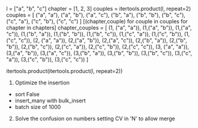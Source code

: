 
l = ["a", "b", "c"]
chapter = [1, 2, 3]
couples = itertools.product(l, repeat=2)
couples = [
    ("a", "a"), ("a", "b"), ("a", "c"), 
    ("b", "a"), ("b", "b"), ("b", "c"),
    ("c", "a"), ("c", "b"), ("c", "c")
]
[(chapter,couple) for couple in couples for chapter in chapters]
chapter_couples = [
    (1, ("a", "a")), (1,("a", "b")), (1,("a", "c")), 
    (1,("b", "a")), (1,("b", "b")), (1,("b", "c")),
    (1,("c", "a")), (1,("c", "b")), (1,("c", "c")),
    (2, ("a", "a")), (2,("a", "b")), (2,("a", "c")), 
    (2,("b", "a")), (2,("b", "b")), (2,("b", "c")),
    (2,("c", "a")), (2,("c", "b")), (2,("c", "c")),
    (3, ("a", "a")), (3,("a", "b")), (3,("a", "c")), 
    (3,("b", "a")), (3,("b", "b")), (3,("b", "c")),
    (3,("c", "a")), (3,("c", "b")), (3,("c", "c"))
]


itertools.product(itertools.product(l, repeat=2))


1. Optimize the insertion
- sort False
- insert_many with bulk_insert
- batch size of 1000

2. Solve the confusion on numbers
setting CV in 'N'
to allow merge